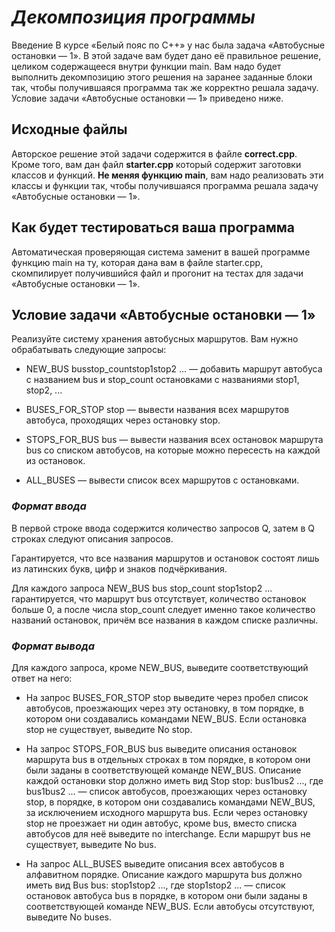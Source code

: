 # ***Декомпозиция программы***
Введение
В курсе «Белый пояс по С++» у нас была задача «Автобусные остановки — 1». В этой задаче вам будет дано её правильное решение, целиком содержащееся внутри функции main. Вам надо будет выполнить декомпозицию этого решения на заранее заданные блоки так, чтобы получившаяся программа так же корректно решала задачу. Условие задачи «Автобусные остановки — 1» приведено ниже. 
## Исходные файлы
Авторское решение этой задачи содержится в файле **correct.cpp**.
Кроме того, вам дан файл **starter.cpp** который содержит заготовки классов и функций. **Не меняя функцию main**, вам надо реализовать эти классы и функции так, чтобы получившаяся программа решала задачу «Автобусные остановки — 1».

## Как будет тестироваться ваша программа
Автоматическая проверяющая система заменит в вашей программе функцию main на ту, которая дана вам в файле starter.cpp, скомпилирует получившийся файл и прогонит на тестах для задачи «Автобусные остановки — 1». 

## Условие задачи «Автобусные остановки — 1»
Реализуйте систему хранения автобусных маршрутов. Вам нужно обрабатывать следующие запросы:

- NEW_BUS busstop_countstop1stop2 ... — добавить маршрут автобуса с названием bus и stop_count остановками с названиями stop1, stop2, ...

- BUSES_FOR_STOP stop — вывести названия всех маршрутов автобуса, проходящих через остановку stop.

- STOPS_FOR_BUS bus — вывести названия всех остановок маршрута bus со списком автобусов, на которые можно пересесть на каждой из остановок.

- ALL_BUSES — вывести список всех маршрутов с остановками.

### ***Формат ввода***
В первой строке ввода содержится количество запросов Q, затем в Q строках следуют описания запросов.

Гарантируется, что все названия маршрутов и остановок состоят лишь из латинских букв, цифр и знаков подчёркивания.

Для каждого запроса NEW_BUS bus stop_count stop1stop2 ... гарантируется, что маршрут bus отсутствует, количество остановок больше 0, а после числа stop_count следует именно такое количество названий остановок, причём все названия в каждом списке различны.

### ***Формат вывода***
Для каждого запроса, кроме NEW_BUS, выведите соответствующий ответ на него:

- На запрос BUSES_FOR_STOP stop выведите через пробел список автобусов, проезжающих через эту остановку, в том порядке, в котором они создавались командами NEW_BUS. Если остановка stop не существует, выведите No stop.

- На запрос STOPS_FOR_BUS bus выведите описания остановок маршрута bus в отдельных строках в том порядке, в котором они были заданы в соответствующей команде NEW_BUS. Описание каждой остановки stop должно иметь вид Stop stop: bus1bus2 ..., где bus1bus2 ... — список автобусов, проезжающих через остановку stop, в порядке, в котором они создавались командами NEW_BUS, за исключением исходного маршрута bus. Если через остановку stop не проезжает ни один автобус, кроме bus, вместо списка автобусов для неё выведите no interchange. Если маршрут bus не существует, выведите No bus.

- На запрос ALL_BUSES выведите описания всех автобусов в алфавитном порядке. Описание каждого маршрута bus должно иметь вид Bus bus: stop1stop2 ..., где stop1stop2 ... — список остановок автобуса bus в порядке, в котором они были заданы в соответствующей команде NEW_BUS. Если автобусы отсутствуют, выведите No buses.